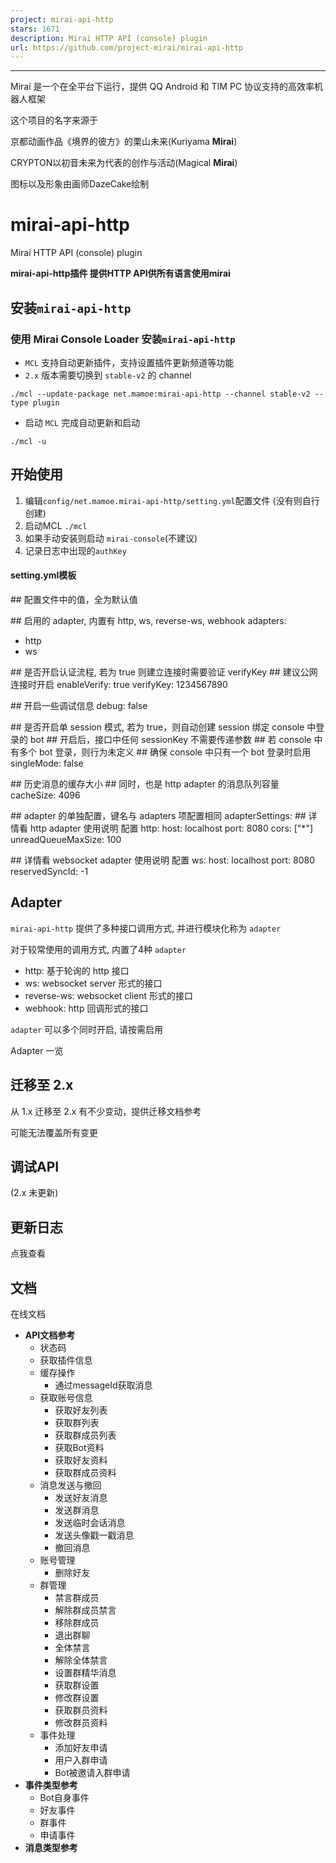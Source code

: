 ```yaml
---
project: mirai-api-http
stars: 1671
description: Mirai HTTP API (console) plugin
url: https://github.com/project-mirai/mirai-api-http
---
```


  

* * *

Mirai 是一个在全平台下运行，提供 QQ Android 和 TIM PC 协议支持的高效率机器人框架

这个项目的名字来源于

京都动画作品《境界的彼方》的栗山未来(Kuriyama **Mirai**)

CRYPTON以初音未来为代表的创作与活动(Magical **Mirai**)

图标以及形象由画师DazeCake绘制

mirai-api-http
==============

Mirai HTTP API (console) plugin

**mirai-api-http插件 提供HTTP API供所有语言使用mirai**

安装`mirai-api-http`
------------------

### 使用 Mirai Console Loader 安装`mirai-api-http`

-   `MCL` 支持自动更新插件，支持设置插件更新频道等功能
-   `2.x` 版本需要切换到 `stable-v2` 的 channel

`./mcl --update-package net.mamoe:mirai-api-http --channel stable-v2 --type plugin`

-   启动 `MCL` 完成自动更新和启动

`./mcl -u`

开始使用
----

1.  编辑`config/net.mamoe.mirai-api-http/setting.yml`配置文件 (没有则自行创建)
2.  启动MCL `./mcl`
3.  如果手动安装则启动 `mirai-console`(不建议)
4.  记录日志中出现的`authKey`

#### setting.yml模板

#\# 配置文件中的值，全为默认值

#\# 启用的 adapter, 内置有 http, ws, reverse-ws, webhook
adapters:
  - http
  - ws

#\# 是否开启认证流程, 若为 true 则建立连接时需要验证 verifyKey
#\# 建议公网连接时开启
enableVerify: true
verifyKey: 1234567890

#\# 开启一些调试信息
debug: false

#\# 是否开启单 session 模式, 若为 true，则自动创建 session 绑定 console 中登录的 bot
#\# 开启后，接口中任何 sessionKey 不需要传递参数
#\# 若 console 中有多个 bot 登录，则行为未定义
#\# 确保 console 中只有一个 bot 登录时启用
singleMode: false

#\# 历史消息的缓存大小
#\# 同时，也是 http adapter 的消息队列容量
cacheSize: 4096

#\# adapter 的单独配置，键名与 adapters 项配置相同
adapterSettings:
  #\# 详情看 http adapter 使用说明 配置
  http:
    host: localhost
    port: 8080
    cors: \["\*"\]
    unreadQueueMaxSize: 100
  
  #\# 详情看 websocket adapter 使用说明 配置
  ws:
    host: localhost
    port: 8080
    reservedSyncId: \-1

Adapter
-------

`mirai-api-http` 提供了多种接口调用方式, 并进行模块化称为 `adapter`

对于较常使用的调用方式, 内置了4种 `adapter`

-   http: 基于轮询的 http 接口
-   ws: websocket server 形式的接口
-   reverse-ws: websocket client 形式的接口
-   webhook: http 回调形式的接口

`adapter` 可以多个同时开启, 请按需启用

Adapter 一览

迁移至 2.x
-------

从 1.x 迁移至 2.x 有不少变动，提供迁移文档参考

可能无法覆盖所有变更

调试API
-----

(2.x 未更新)

更新日志
----

点我查看

文档
--

在线文档

-   **API文档参考**
    -   状态码
    -   获取插件信息
    -   缓存操作
        -   通过messageId获取消息
    -   获取账号信息
        -   获取好友列表
        -   获取群列表
        -   获取群成员列表
        -   获取Bot资料
        -   获取好友资料
        -   获取群成员资料
    -   消息发送与撤回
        -   发送好友消息
        -   发送群消息
        -   发送临时会话消息
        -   发送头像戳一戳消息
        -   撤回消息
    -   账号管理
        -   删除好友
    -   群管理
        -   禁言群成员
        -   解除群成员禁言
        -   移除群成员
        -   退出群聊
        -   全体禁言
        -   解除全体禁言
        -   设置群精华消息
        -   获取群设置
        -   修改群设置
        -   获取群员资料
        -   修改群员资料
    -   事件处理
        -   添加好友申请
        -   用户入群申请
        -   Bot被邀请入群申请
-   **事件类型参考**
    -   Bot自身事件
    -   好友事件
    -   群事件
    -   申请事件
-   **消息类型参考**
